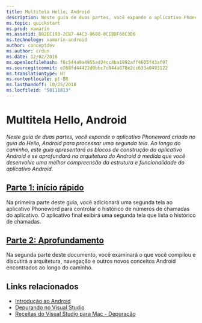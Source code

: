 ```yaml
---
title: Multitela Hello, Android
description: Neste guia de duas partes, você expande o aplicativo Phoneword criado no guia do Hello, Android para processar uma segunda tela. Ao longo do caminho, este guia apresentará os blocos de construção do aplicativo Android e se aprofundará na arquitetura do Android à medida que você desenvolve uma melhor compreensão da estrutura e funcionalidade do aplicativo Android.
ms.topic: quickstart
ms.prod: xamarin
ms.assetid: D82EC193-2CB7-44C3-8688-0CEBDF60C3D6
ms.technology: xamarin-android
author: conceptdev
ms.author: crdun
ms.date: 12/02/2016
ms.openlocfilehash: f6c544a9a4955ad24cc4ba1992aff4605f43af97
ms.sourcegitcommit: e268fd44422d0bbc7c944a678e2cc633a0493122
ms.translationtype: HT
ms.contentlocale: pt-BR
ms.lasthandoff: 10/25/2018
ms.locfileid: "50111813"
---
```

# <a name="hello-android-multiscreen"></a>Multitela Hello, Android

_Neste guia de duas partes, você expande o aplicativo Phoneword criado no guia do Hello, Android para processar uma segunda tela. Ao longo do caminho, este guia apresentará os blocos de construção do aplicativo Android e se aprofundará na arquitetura do Android à medida que você desenvolve uma melhor compreensão da estrutura e funcionalidade do aplicativo Android._

##  <a name="part-1-quickstartandroidget-startedhello-android-multiscreenhello-android-multiscreen-quickstartmd"></a>[Parte 1: início rápido](~/android/get-started/hello-android-multiscreen/hello-android-multiscreen-quickstart.md)

Na primeira parte deste guia, você adicionará uma segunda tela ao aplicativo Phoneword para controlar o histórico de números de chamadas do aplicativo. O aplicativo final exibirá uma segunda tela que lista o histórico de chamadas.

##  <a name="part-2-deep-diveandroidget-startedhello-android-multiscreenhello-android-multiscreen-deepdivemd"></a>[Parte 2: Aprofundamento](~/android/get-started/hello-android-multiscreen/hello-android-multiscreen-deepdive.md)

Na segunda parte deste documento, você examinará o que você compilou e discutirá a arquitetura, navegação e outros novos conceitos Android encontrados ao longo do caminho.


## <a name="related-links"></a>Links relacionados

- [Introdução ao Android](http://developer.android.com/training/index.html)
- [Depurando no Visual Studio](https://docs.microsoft.com/visualstudio/debugger/)
- [Receitas do Visual Studio para Mac - Depuração](https://github.com/xamarin/recipes/tree/master/Recipes/cross-platform/ide/debugging)
